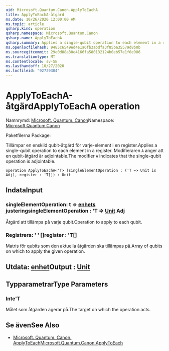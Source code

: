 ```yaml
---
uid: Microsoft.Quantum.Canon.ApplyToEachA
title: ApplyToEachA-åtgärd
ms.date: 10/26/2020 12:00:00 AM
ms.topic: article
qsharp.kind: operation
qsharp.namespace: Microsoft.Quantum.Canon
qsharp.name: ApplyToEachA
qsharp.summary: Applies a single-qubit operation to each element in a register. The modifier `A` indicates that the single-qubit operation is adjointable.
ms.openlocfilehash: 9485c6549ed4e1a6fb3abdfa3f85ba35579d8b0b
ms.sourcegitcommit: 29e0d88a30e4166fa580132124b0eb57e1f0e986
ms.translationtype: MT
ms.contentlocale: sv-SE
ms.lasthandoff: 10/27/2020
ms.locfileid: "92729304"
---
```

# <a name="applytoeacha-operation"></a><span data-ttu-id="0a49f-102">ApplyToEachA-åtgärd</span><span class="sxs-lookup"><span data-stu-id="0a49f-102">ApplyToEachA operation</span></span>

<span data-ttu-id="0a49f-103">Namnrymd: [Microsoft. Quantum. Canon](xref:Microsoft.Quantum.Canon)</span><span class="sxs-lookup"><span data-stu-id="0a49f-103">Namespace: [Microsoft.Quantum.Canon](xref:Microsoft.Quantum.Canon)</span></span>

<span data-ttu-id="0a49f-104">Paketfilerna [](https://nuget.org/packages/)</span><span class="sxs-lookup"><span data-stu-id="0a49f-104">Package: [](https://nuget.org/packages/)</span></span>


<span data-ttu-id="0a49f-105">Tillämpar en enskild qubit-åtgärd för varje-element i en register.</span><span class="sxs-lookup"><span data-stu-id="0a49f-105">Applies a single-qubit operation to each element in a register.</span></span>
<span data-ttu-id="0a49f-106">Modifieraren `A` anger att en qubit-åtgärd är adjointable.</span><span class="sxs-lookup"><span data-stu-id="0a49f-106">The modifier `A` indicates that the single-qubit operation is adjointable.</span></span>

```qsharp
operation ApplyToEachA<'T> (singleElementOperation : ('T => Unit is Adj), register : 'T[]) : Unit
```


## <a name="input"></a><span data-ttu-id="0a49f-107">Indata</span><span class="sxs-lookup"><span data-stu-id="0a49f-107">Input</span></span>

### <a name="singleelementoperation--t--unit-adj"></a><span data-ttu-id="0a49f-108">singleElementOperation: t => [enhets](xref:microsoft.quantum.lang-ref.unit) justering</span><span class="sxs-lookup"><span data-stu-id="0a49f-108">singleElementOperation : 'T => [Unit](xref:microsoft.quantum.lang-ref.unit) Adj</span></span>

<span data-ttu-id="0a49f-109">Åtgärd att tillämpa på varje qubit.</span><span class="sxs-lookup"><span data-stu-id="0a49f-109">Operation to apply to each qubit.</span></span>


### <a name="register--t"></a><span data-ttu-id="0a49f-110">Registrera: ' ' []</span><span class="sxs-lookup"><span data-stu-id="0a49f-110">register : 'T[]</span></span>

<span data-ttu-id="0a49f-111">Matris för qubits som den aktuella åtgärden ska tillämpas på.</span><span class="sxs-lookup"><span data-stu-id="0a49f-111">Array of qubits on which to apply the given operation.</span></span>



## <a name="output--unit"></a><span data-ttu-id="0a49f-112">Utdata: [enhet](xref:microsoft.quantum.lang-ref.unit)</span><span class="sxs-lookup"><span data-stu-id="0a49f-112">Output : [Unit](xref:microsoft.quantum.lang-ref.unit)</span></span>



## <a name="type-parameters"></a><span data-ttu-id="0a49f-113">Typparametrar</span><span class="sxs-lookup"><span data-stu-id="0a49f-113">Type Parameters</span></span>

### <a name="t"></a><span data-ttu-id="0a49f-114">Inte</span><span class="sxs-lookup"><span data-stu-id="0a49f-114">'T</span></span>

<span data-ttu-id="0a49f-115">Målet som åtgärden agerar på.</span><span class="sxs-lookup"><span data-stu-id="0a49f-115">The target on which the operation acts.</span></span>

## <a name="see-also"></a><span data-ttu-id="0a49f-116">Se även</span><span class="sxs-lookup"><span data-stu-id="0a49f-116">See Also</span></span>

- [<span data-ttu-id="0a49f-117">Microsoft. Quantum. Canon. ApplyToEach</span><span class="sxs-lookup"><span data-stu-id="0a49f-117">Microsoft.Quantum.Canon.ApplyToEach</span></span>](xref:Microsoft.Quantum.Canon.ApplyToEach)